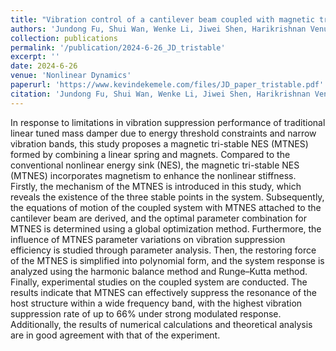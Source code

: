 ```yaml
---
title: "Vibration control of a cantilever beam coupled with magnetic tri-stable nonlinear energy sink"
authors: 'Jundong Fu, Shui Wan, Wenke Li, Jiwei Shen, Harikrishnan Venugopal, Mia Loccufier, Kevin Dekemele'
collection: publications
permalink: '/publication/2024-6-26_JD_tristable'
excerpt: ''
date: 2024-6-26
venue: 'Nonlinear Dynamics'
paperurl: 'https://www.kevindekemele.com/files/JD_paper_tristable.pdf'
citation: 'Jundong Fu, Shui Wan, Wenke Li, Jiwei Shen, Harikrishnan Venugopal, Mia Loccufier, Kevin Dekemele (2024). Vibration control of a cantilever beam coupled with magnetic tri-stable nonlinear energy sink. Nonlinear Dynamics, 1-23.'
---
```


In response to limitations in vibration suppression performance of traditional linear tuned mass damper due to energy threshold constraints and narrow vibration bands, this study proposes a magnetic tri-stable NES (MTNES) formed by combining a linear spring and magnets. Compared to the conventional nonlinear energy sink (NES), the magnetic tri-stable NES (MTNES) incorporates magnetism to enhance the nonlinear stiffness. Firstly, the mechanism of the MTNES is introduced in this study, which reveals the existence of the three stable points in the system. Subsequently, the equations of motion of the coupled system with MTNES attached to the cantilever beam are derived, and the optimal parameter combination for MTNES is determined using a global optimization method. Furthermore, the influence of MTNES parameter variations on vibration suppression efficiency is studied through parameter analysis. Then, the restoring force of the MTNES is simplified into polynomial form, and the system response is analyzed using the harmonic balance method and Runge–Kutta method. Finally, experimental studies on the coupled system are conducted. The results indicate that MTNES can effectively suppress the resonance of the host structure within a wide frequency band, with the highest vibration suppression rate of up to 66% under strong modulated response. Additionally, the results of numerical calculations and theoretical analysis are in good agreement with that of the experiment.